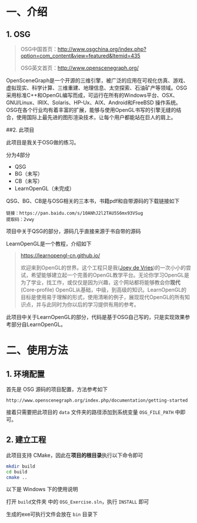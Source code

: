 # 一、介绍

## 1. OSG

>OSG中国首页：http://www.osgchina.org/index.php?option=com_content&view=featured&Itemid=435
>
>OSG英文首页：http://www.openscenegraph.org/

OpenSceneGraph是一个开源的三维引擎，被广泛的应用在可视化仿真、游戏、虚拟现实、科学计算、三维重建、地理信息、太空探索、石油矿产等领域。OSG采用标准C++和OpenGL编写而成，可运行在所有的Windows平台、OSX、GNU/Linux、IRIX、Solaris、HP-Ux、AIX、Android和FreeBSD 操作系统。OSG在各个行业均有着丰富的扩展，能够与使用OpenGL书写的引擎无缝的结合，使用国际上最先进的图形渲染技术，让每个用户都能站在巨人的肩上。

##2. 此项目

此项目是我关于OSG做的练习。

分为4部分

- QSG
- BG（未写）
- CB（未写）
- LearnOpenGL（未完成）

QSG、BG、CB是与OSG相关的三本书，书籍pdf和自带源码的下载链接如下

```
链接：https://pan.baidu.com/s/10ANhJ2l2TAU5S6mx93VSug 
提取码：2vwy
```

项目中关于QSG的部分，源码几乎直接来源于书自带的源码

LearnOpenGL是一个教程，介绍如下

>https://learnopengl-cn.github.io/
>
>欢迎来到OpenGL的世界。这个工程只是我([Joey de Vries](http://joeydevries.com/))的一次小小的尝试，希望能够建立起一个完善的OpenGL教学平台。无论你学习OpenGL是为了学业，找工作，或仅仅是因为兴趣，这个网站都将能够教会你**现代**(Core-profile) OpenGL从基础，中级，到高级的知识。LearnOpenGL的目标是使用易于理解的形式，使用清晰的例子，展现现代OpenGL的所有知识点，并与此同时为你以后的学习提供有用的参考。

此项目中关于LearnOpenGL的部分，代码是基于OSG自己写的，只是实现效果参考部分自LearnOpenGL。

# 二、使用方法

## 1. 环境配置

首先是 OSG 源码的项目配置，方法参考如下

```
http://www.openscenegraph.org/index.php/documentation/getting-started
```

接着只需要把此项目的 `data` 文件夹的路径添加到系统变量 `OSG_FILE_PATH` 中即可。

## 2. 建立工程

此项目支持 CMake，因此在**项目的根目录**执行以下命令即可

```bash
mkdir build
cd build
cmake ..
```

以下是 Windows 下的使用说明

打开 `build`文件夹 中的 `OSG_Exercise.sln`，执行 `INSTALL` 即可

生成的exe可执行文件会放在 `bin` 目录下